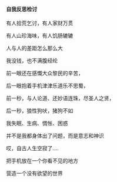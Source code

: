 #### 自我反思检讨

有人拾荒乞讨，有人家财万贯

有人山珍海味，有人饥肠辘辘

人与人的差距怎么那么大

我没钱，也不满腹经纶

前一眼还在感慨大众黎民的辛苦，

后一眼抱着手机津津乐道乐不思蜀，

前一秒，与人论道、还妙语连珠，尽圣人之贤，

后一秒，狼性狗吠，猪狗不如

我失眠、生病、惆怅、困惑

并不是我都身体出了问题，而是意志和神识

哎，自古人生空寂了....

把手机放在一个你看不见的地方

营造一个没有欲望的世界

